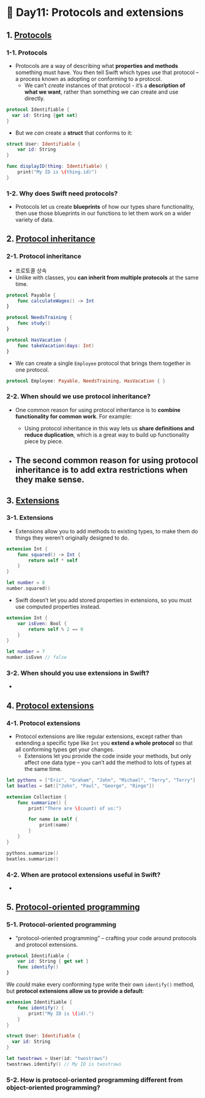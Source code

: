 # 🎯 Day11: Protocols and extensions

## 1. [Protocols](https://www.hackingwithswift.com/sixty/9/1/protocols)

### 1-1. Protocols

- Protocols are a way of describing what **properties and methods** something must have. You then tell Swift which types use that protocol – a process known as adopting or conforming to a protocol.
  - We can’t *create* instances of that protocol - it’s a **description of what we want**, rather than something we can create and use directly.


```swift
protocol Identifiable {
  var id: String {get set}
}
```

- But we *can* create a **struct** that conforms to it:

```swift
struct User: Identifiable {
    var id: String
}
```

```swift
func displayID(thing: Identifiable) {
    print("My ID is \(thing.id)")
}
```



### 1-2. Why does Swift need protocols?

- Protocols let us create **blueprints** of how our types share functionality, then use those blueprints in our functions to let them work on a wider variety of data.






## 2. [Protocol inheritance](https://www.hackingwithswift.com/sixty/9/2/protocol-inheritance)

### 2-1. Protocol inheritance

- 프로토콜 상속
- Unlike with classes, you **can inherit from multiple protocols** at the same time.

```swift
protocol Payable {
    func calculateWages() -> Int
}

protocol NeedsTraining {
    func study()
}

protocol HasVacation {
    func takeVacation(days: Int)
}
```

- We can create a single `Employee` protocol that brings them together in one protocol.

```swift
protocol Employee: Payable, NeedsTraining, HasVacation { }
```



### 2-2. When should we use protocol inheritance?

- One common reason for using protocol inheritance is to **combine functionality for common work**. For example:
  - Using protocol inheritance in this way lets us **share definitions and reduce duplication**, which is a great way to build up functionality piece by piece.

- The second common reason for using protocol inheritance is to **add extra restrictions** when they make sense. 
  - 




## 3. [Extensions](https://www.hackingwithswift.com/sixty/9/3/extensions)

### 3-1. Extensions

- Extensions allow you to add methods to existing types, to make them do things they weren’t originally designed to do.

```swift
extension Int {
    func squared() -> Int {
        return self * self
    }
}

let number = 8
number.squared()
```

- Swift doesn’t let you add stored properties in extensions, so you must use computed properties instead.

```swift
extension Int {
    var isEven: Bool {
        return self % 2 == 0
    }
}

let number = 7
number.isEven // false
```



### 3-2. When should you use extensions in Swift?

- 






## 4. [Protocol extensions](https://www.hackingwithswift.com/sixty/9/4/protocol-extensions)

### 4-1. Protocol extensions

- Protocol extensions are like regular extensions, except rather than extending a specific type like `Int` you **extend a whole protocol** so that all conforming types get your changes.
  - Extensions let you provide the code inside your methods, but only affect one data type – you can’t add the method to lots of types at the same time. 
  

```swift
let pythons = ["Eric", "Graham", "John", "Michael", "Terry", "Terry"]
let beatles = Set(["John", "Paul", "George", "Ringo"])
```

```swift
extension Collection {
    func summarize() {
        print("There are \(count) of us:")

        for name in self {
            print(name)
        }
    }
}
```

```swift
pythons.summarize()
beatles.summarize()
```




### 4-2. When are protocol extensions useful in Swift?

- 
  





## 5. [Protocol-oriented programming](https://www.hackingwithswift.com/sixty/9/5/protocol-oriented-programming)

### 5-1. Protocol-oriented programming

- “protocol-oriented programming” – crafting your code around protocols and protocol extensions.

```swift
protocol Identifiable {
    var id: String { get set }
    func identify()
}
```

We *could* make every conforming type write their own `identify()` method, but **protocol extensions allow us to provide a default**:

```swift
extension Identifiable {
    func identify() {
        print("My ID is \(id).")
    }
}
```

```swift
struct User: Identifiable {
  var id: String
}

let twostraws = User(id: "twostraws")
twostraws.identify() // My ID is twostraws
```



### 5-2. How is protocol-oriented programming different from object-oriented programming?
